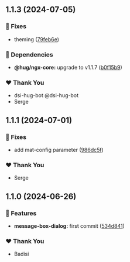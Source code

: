 ## 1.1.3 (2024-07-05)


### 🐛 Fixes

- theming ([79feb6e](https://github.com/DSI-HUG/ngx-components/commit/79feb6e))


### 🌱 Dependencies

- **@hug/ngx-core:** upgrade to v1.1.7 ([b0f15b9](https://github.com/DSI-HUG/ngx-components/commit/b0f15b9))


### ❤️  Thank You

- dsi-hug-bot @dsi-hug-bot
- Serge

## 1.1.1 (2024-07-01)


### 🐛 Fixes

- add mat-config parameter ([986dc5f](https://github.com/DSI-HUG/ngx-components/commit/986dc5f))


### ❤️  Thank You

- Serge

## 1.1.0 (2024-06-26)


### 🚀 Features

- **message-box-dialog:** first commit ([534d841](https://github.com/DSI-HUG/ngx-components/commit/534d841))


### ❤️  Thank You

- Badisi